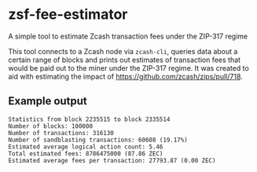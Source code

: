# zsf-fee-estimator
A simple tool to estimate Zcash transaction fees under the ZIP-317 regime

This tool connects to a Zcash node via `zcash-cli`, queries data about a certain range of blocks and prints out estimates of transaction fees that would be paid out to the miner under the ZIP-317 regime. It was created to aid with estimating the impact of https://github.com/zcash/zips/pull/718.

## Example output

```
Statistics from block 2235515 to block 2335514
Number of blocks: 100000
Number of transactions: 316130
Number of sandblasting transactions: 60608 (19.17%)
Estimated average logical action count: 5.46
Total estimated fees: 8786475000 (87.86 ZEC)
Estimated average fees per transaction: 27793.87 (0.00 ZEC)
```
